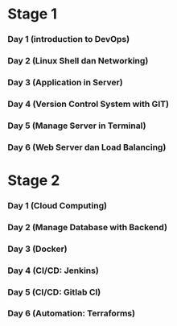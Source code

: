 # Stage 1
### Day 1 (introduction to DevOps)
### Day 2 (Linux Shell dan Networking)
### Day 3 (Application in Server)
### Day 4 (Version Control System with GIT)
### Day 5 (Manage Server in Terminal)
### Day 6 (Web Server dan Load Balancing)

# Stage 2
### Day 1 (Cloud Computing)
### Day 2 (Manage Database with Backend)
### Day 3 (Docker)
### Day 4 (CI/CD: Jenkins)
### Day 5 (CI/CD: Gitlab CI)
### Day 6 (Automation: Terraforms)
